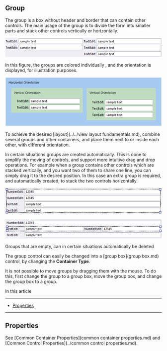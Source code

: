 ## Group

The group is a box without header and border that can contain other controls. The main usage of the group is to divide the form into smaller parts and stack other controls vertically or horizontally.

![IDEC07F1F115AF4C02.png](media/IDEC07F1F115AF4C02.png)

In this figure, the groups are colored individually , and the orientation is displayed, for illustration purposes.  

![ID26A00EFAD3E248A1.png](media/ID26A00EFAD3E248A1.png)

To achieve the desired [layout](../../view layout fundamentals.md), combine several groups and other containers, and place them next to or inside each other, with different orientation.

In certain situations groups are created automatically. This is done to simplify the moving of controls, and support more intuitive drag and drop operations. For example when a group contains other controls which are stacked vertically, and you want two of them to share one line, you can simply drag it to the desired position. In this case an extra group is required, and automatically created, to stack the two controls horizontally.

![ID39C36477BD204915.png](media/ID39C36477BD204915.png)

![ID2A26DE61D33C4429.png](media/ID2A26DE61D33C4429.png)

Groups that are empty, can in certain situations automatically be deleted

The group control can easily be changed into a [group box](group box.md) control, by changing the **Container Type**.  

It is not possible to move groups by dragging them with the mouse. To do this, first change the group to a group box, move the group box, and change the group box to a group.  

In this article

* * *

*   [Properties](#properties)

* * *

## Properties

See [Common Container Properties](common container properties.md) and [Common Control Properties](../common control properties.md).